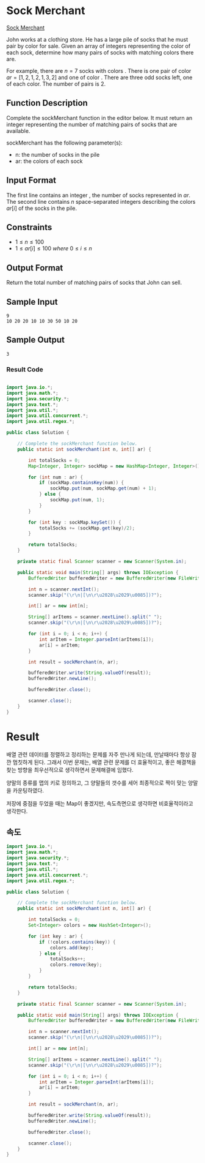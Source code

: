 # Sock Merchant
[Sock Merchant](https://www.hackerrank.com/challenges/sock-merchant/problem?h_l=interview&playlist_slugs%5B%5D=interview-preparation-kit&playlist_slugs%5B%5D=warmup)

John works at a clothing store. He has a large pile of socks that he must pair by color for sale. Given an array of integers representing the color of each sock, determine how many pairs of socks with matching colors there are.

For example, there are $n=7$ socks with colors . There is one pair of color $ar = [1, 2,1,2,1,3,2]$ and one of color . There are three odd socks left, one of each color. The number of pairs is $2$.

## Function Description

Complete the sockMerchant function in the editor below. It must return an integer representing the number of matching pairs of socks that are available.

sockMerchant has the following parameter(s):

* n: the number of socks in the pile
* ar: the colors of each sock

## Input Format

The first line contains an integer , the number of socks represented in $ar$.
The second line contains $n$ space-separated integers describing the colors $ar[i]$ of the socks in the pile.

## Constraints

* $1 ≤ n ≤ 100$
* $1 ≤ ar[i] ≤ 100$  $where$  $0 ≤ i ≤ n$

## Output Format

Return the total number of matching pairs of socks that John can sell.

## Sample Input
```
9
10 20 20 10 10 30 50 10 20
```

## Sample Output
```
3
```


### Result Code

```java

import java.io.*;
import java.math.*;
import java.security.*;
import java.text.*;
import java.util.*;
import java.util.concurrent.*;
import java.util.regex.*;

public class Solution {

    // Complete the sockMerchant function below.
    public static int sockMerchant(int n, int[] ar) {

        int totalSocks = 0;
        Map<Integer, Integer> sockMap = new HashMap<Integer, Integer>();

        for (int num : ar) {
            if (sockMap.containsKey(num)) {
                sockMap.put(num, sockMap.get(num) + 1);
            } else {
                sockMap.put(num, 1);
            }
        }

        for (int key : sockMap.keySet()) {
            totalSocks += (sockMap.get(key)/2);
        }

        return totalSocks;
    }

    private static final Scanner scanner = new Scanner(System.in);

    public static void main(String[] args) throws IOException {
        BufferedWriter bufferedWriter = new BufferedWriter(new FileWriter(System.getenv("OUTPUT_PATH")));

        int n = scanner.nextInt();
        scanner.skip("(\r\n|[\n\r\u2028\u2029\u0085])?");

        int[] ar = new int[n];

        String[] arItems = scanner.nextLine().split(" ");
        scanner.skip("(\r\n|[\n\r\u2028\u2029\u0085])?");

        for (int i = 0; i < n; i++) {
            int arItem = Integer.parseInt(arItems[i]);
            ar[i] = arItem;
        }

        int result = sockMerchant(n, ar);

        bufferedWriter.write(String.valueOf(result));
        bufferedWriter.newLine();

        bufferedWriter.close();

        scanner.close();
    }
}

```

# Result

배열 관련 데이터를 정렬하고 정리하는 문제를 자주 만나게 되는데, 만날때마다 항상 잠깐 멈칫하게 된다.
그래서 이번 문제는, 배열 관련 문제를 더 효율적이고, 좋은 해결책을 찾는 방향을 최우선적으로 생각하면서 문제해결에 임했다.

양말의 종류를 맵의 키로 정의하고, 그 양말들의 갯수를 세어 최종적으로 짝이 맞는 양말을 카운팅하였다.

저장에 중점을 두었을 때는 Map이 좋겠지만, 속도측면으로 생각하면 비효율적이라고 생각한다.


## 속도

```Java
import java.io.*;
import java.math.*;
import java.security.*;
import java.text.*;
import java.util.*;
import java.util.concurrent.*;
import java.util.regex.*;

public class Solution {

    // Complete the sockMerchant function below.
    public static int sockMerchant(int n, int[] ar) {

        int totalSocks = 0;
        Set<Integer> colors = new HashSet<Integer>();

        for (int key : ar) {
            if (!colors.contains(key)) {
                colors.add(key);
            } else {
                totalSocks++;
                colors.remove(key);
            }
        }

        return totalSocks;
    }

    private static final Scanner scanner = new Scanner(System.in);

    public static void main(String[] args) throws IOException {
        BufferedWriter bufferedWriter = new BufferedWriter(new FileWriter(System.getenv("OUTPUT_PATH")));

        int n = scanner.nextInt();
        scanner.skip("(\r\n|[\n\r\u2028\u2029\u0085])?");

        int[] ar = new int[n];

        String[] arItems = scanner.nextLine().split(" ");
        scanner.skip("(\r\n|[\n\r\u2028\u2029\u0085])?");

        for (int i = 0; i < n; i++) {
            int arItem = Integer.parseInt(arItems[i]);
            ar[i] = arItem;
        }

        int result = sockMerchant(n, ar);

        bufferedWriter.write(String.valueOf(result));
        bufferedWriter.newLine();

        bufferedWriter.close();

        scanner.close();
    }
}
```

